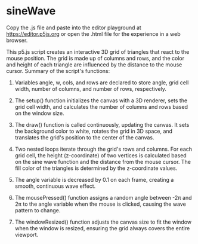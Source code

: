 # sineWave

Copy the .js file and paste into the editor playground at https://editor.p5js.org or open the .html file for the experience in a web browser.

This p5.js script creates an interactive 3D grid of triangles that react to the mouse position. The grid is made up of columns and rows, and the color and height of each triangle are influenced by the distance to the mouse cursor. Summary of the script's functions:

1.	Variables angle, w, cols, and rows are declared to store angle, grid cell width, number of columns, and number of rows, respectively.

2.	The setup() function initializes the canvas with a 3D renderer, sets the grid cell width, and calculates the number of columns and rows based on the  window size.

3.	The draw() function is called continuously, updating the canvas. It sets the background color to white, rotates the grid in 3D space, and translates the grid's position to the center of the canvas.

4.	Two nested loops iterate through the grid's rows and columns. For each grid cell, the height (z-coordinate) of two vertices is calculated based on the sine wave function and the distance from the mouse cursor. The fill color of the triangles is determined by the z-coordinate values.

5.	The angle variable is decreased by 0.1 on each frame, creating a smooth, continuous wave effect.

6.	The mousePressed() function assigns a random angle between -2π and 2π to the angle variable when the mouse is clicked, causing the wave pattern to change.

7.	The windowResized() function adjusts the canvas size to fit the window when the window is resized, ensuring the grid always covers the entire viewport.
